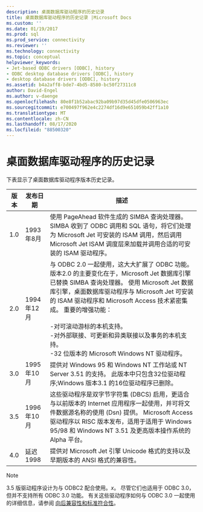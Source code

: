 ```yaml
---
description: 桌面数据库驱动程序的历史记录
title: 桌面数据库驱动程序的历史记录 |Microsoft Docs
ms.custom: ''
ms.date: 01/19/2017
ms.prod: sql
ms.prod_service: connectivity
ms.reviewer: ''
ms.technology: connectivity
ms.topic: conceptual
helpviewer_keywords:
- Jet-based ODBC drivers [ODBC], history
- ODBC desktop database drivers [ODBC], history
- desktop database drivers [ODBC], history
ms.assetid: b4a2aff8-bde7-4bd5-8580-bc50f27311c8
author: David-Engel
ms.author: v-daenge
ms.openlocfilehash: 80e8f1b52abac92ba09b97d35d45dfe0506963ec
ms.sourcegitcommit: e700497f962e4c2274df16d9e651059b42ff1a10
ms.translationtype: MT
ms.contentlocale: zh-CN
ms.lasthandoff: 08/17/2020
ms.locfileid: "88500320"
---
```

# <a name="history-of-the-desktop-database-drivers"></a>桌面数据库驱动程序的历史记录
下表显示了桌面数据库驱动程序版本历史记录。  
  
|版本|发布日期|描述|  
|-------------|------------------|-----------------|  
|1.0|1993年8月|使用 PageAhead 软件生成的 SIMBA 查询处理器。 SIMBA 收到了 ODBC 调用和 SQL 语句，将它们处理为 Microsoft Jet 可安装的 ISAM 调用，然后调用 Microsoft Jet ISAM 调度层来加载并调用合适的可安装的 ISAM 驱动程序。|  
|2.0|1994年12月|与 ODBC 2.0 一起使用，这大大扩展了 ODBC 功能。 版本2.0 的主要变化在于，Microsoft Jet 数据库引擎已替换 SIMBA 查询处理器。 使用 Microsoft Jet 数据库引擎，桌面数据库驱动程序与 Microsoft Jet 可安装的 ISAM 驱动程序和 Microsoft Access 技术紧密集成。 重要的增强功能：<br /><br /> -对可滚动游标的本机支持。<br />-对外部联接、可更新和异类联接以及事务的本机支持。<br />-32 位版本的 Microsoft Windows NT 驱动程序。|  
|3.0|1995年10月|提供对 Windows 95 和 Windows NT 工作站或 NT Server 3.51 的支持。 此版本中只包含32位驱动程序;Windows 版本3.1 的16位驱动程序已删除。|  
|3.5|1996年10月|这些驱动程序是双字节字符集 (DBCS) 启用，更适合与以前版本的 Internet 应用程序一起使用，并可将文件数据源名称的使用 (Dsn) 提供。 Microsoft Access 驱动程序以 RISC 版本发布，适用于适用于 Windows 95/98 和 Windows NT 3.51 及更高版本操作系统的 Alpha 平台。|  
|4.0|延迟1998|提供对 Microsoft Jet 引擎 Unicode 格式的支持以及早期版本的 ANSI 格式的兼容性。|  
  
> [!NOTE]  
>  3.5 版驱动程序设计为与 ODBC2 配合使用。*x*。 尽管它们也适用于 ODBC 3.0，但并不支持所有 ODBC 3.0 功能。 有关这些驱动程序如何与 ODBC 3.0 一起使用的详细信息，请参阅 [向后兼容性和标准符合性](../../odbc/reference/develop-app/backward-compatibility-and-standards-compliance.md)。

